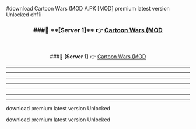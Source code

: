 #download Cartoon Wars (MOD A.PK [MOD] premium latest version Unlocked ehf1i 



<div align="center">
<h3>###🔹 **[Server 1]** 👉 <a href="https://download1apk.web.app/">Cartoon Wars (MOD</a></h3><br>


###🔹 **[Server 1]** 👉 <a href="https://download1apk.web.app/">Cartoon Wars (MOD</a></h3>
</div>



----------------------------------------------------------

----------------------------------------------------------

----------------------------------------------------------

----------------------------------------------------------

----------------------------------------------------------

----------------------------------------------------------

----------------------------------------------------------

download premium latest version Unlocked

download premium latest version Unlocked
